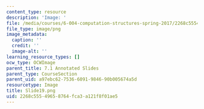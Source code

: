 ```yaml
---
content_type: resource
description: 'Image: '
file: /media/courses/6-004-computation-structures-spring-2017/2268c55549658764fca3a121f8f01ae5_Slide19.png
file_type: image/png
image_metadata:
  caption: ''
  credit: ''
  image-alt: ''
learning_resource_types: []
ocw_type: OCWImage
parent_title: 7.1 Annotated Slides
parent_type: CourseSection
parent_uid: a97ebc62-7536-6091-9846-90b005674a5d
resourcetype: Image
title: Slide19.png
uid: 2268c555-4965-8764-fca3-a121f8f01ae5
---
```

